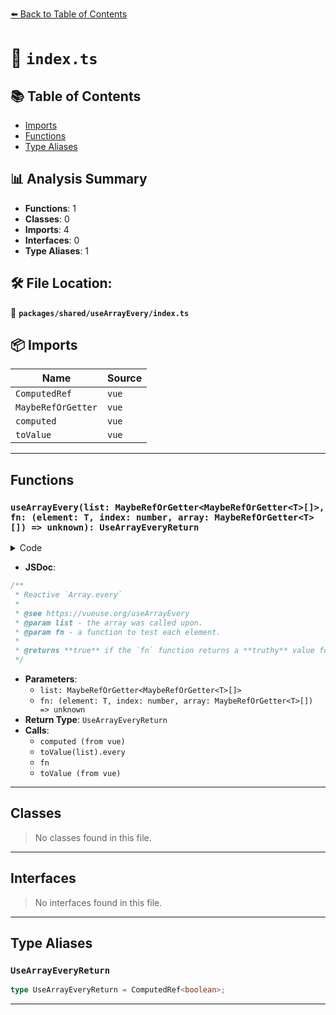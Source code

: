 [⬅️ Back to Table of Contents](../../../index.md)

# 📄 `index.ts`

## 📚 Table of Contents

- [Imports](#imports)
- [Functions](#functions)
- [Type Aliases](#type-aliases)

## 📊 Analysis Summary

- **Functions**: 1
- **Classes**: 0
- **Imports**: 4
- **Interfaces**: 0
- **Type Aliases**: 1

## 🛠️ File Location:
📂 **`packages/shared/useArrayEvery/index.ts`**

## 📦 Imports

| Name | Source |
|------|--------|
| `ComputedRef` | `vue` |
| `MaybeRefOrGetter` | `vue` |
| `computed` | `vue` |
| `toValue` | `vue` |


---

## Functions

### `useArrayEvery(list: MaybeRefOrGetter<MaybeRefOrGetter<T>[]>, fn: (element: T, index: number, array: MaybeRefOrGetter<T>[]) => unknown): UseArrayEveryReturn`

<details><summary>Code</summary>

```ts
export function useArrayEvery<T>(
  list: MaybeRefOrGetter<MaybeRefOrGetter<T>[]>,
  fn: (element: T, index: number, array: MaybeRefOrGetter<T>[]) => unknown,
): UseArrayEveryReturn {
  return computed(() => toValue(list).every((element, index, array) => fn(toValue(element), index, array)))
}
```
</details>

- **JSDoc**:
```ts
/**
 * Reactive `Array.every`
 *
 * @see https://vueuse.org/useArrayEvery
 * @param list - the array was called upon.
 * @param fn - a function to test each element.
 *
 * @returns **true** if the `fn` function returns a **truthy** value for every element from the array. Otherwise, **false**.
 */
```

- **Parameters**:
  - `list: MaybeRefOrGetter<MaybeRefOrGetter<T>[]>`
  - `fn: (element: T, index: number, array: MaybeRefOrGetter<T>[]) => unknown`
- **Return Type**: `UseArrayEveryReturn`
- **Calls**:
  - `computed (from vue)`
  - `toValue(list).every`
  - `fn`
  - `toValue (from vue)`

---

## Classes

> No classes found in this file.


---

## Interfaces

> No interfaces found in this file.


---

## Type Aliases

### `UseArrayEveryReturn`

```ts
type UseArrayEveryReturn = ComputedRef<boolean>;
```


---